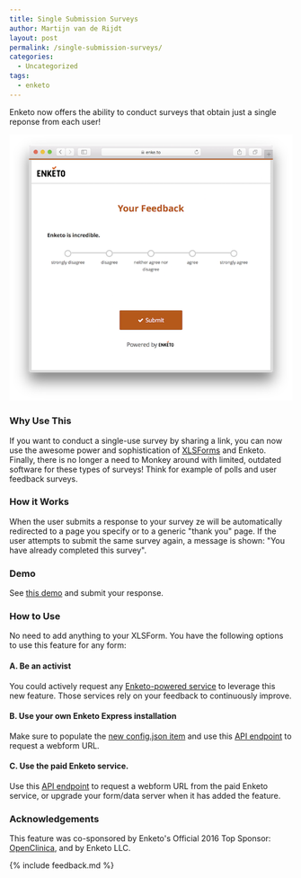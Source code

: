 ```yaml
---
title: Single Submission Surveys
author: Martijn van de Rijdt
layout: post
permalink: /single-submission-surveys/
categories:
  - Uncategorized
tags:
  - enketo
---
```


Enketo now offers the ability to conduct surveys that obtain just a single reponse from each user!

[![Screenshot of export button](/files/2016/09/feedback.png "Screenshot of feedback survey")](https://enke.to/single/::4c7c494fbfd5cd59e56ef6c68381e77b)

### Why Use This

If you want to conduct a single-use survey by sharing a link, you can now use the awesome power and sophistication of [XLSForms](http://xlsform.org/) and Enketo. Finally, there is no longer a need to Monkey around with limited, outdated software for these types of surveys! Think for example of polls and user feedback surveys.

### How it Works

When the user submits a response to your survey ze will be automatically redirected to a page you specify or to a generic "thank you" page. If the user attempts to submit the same survey again, a message is shown: "You have already completed this survey".

### Demo

See [this demo](https://enke.to/single/::4c7c494fbfd5cd59e56ef6c68381e77b) and submit your response.

### How to Use

No need to add anything to your XLSForm. You have the following options to use this feature for any form:

#### A. Be an activist

You could actively request any [Enketo-powered service](https://enketo.org/#tools) to leverage this new feature. Those services rely on your feedback to continuously improve.

#### B. Use your own Enketo Express installation

Make sure to populate the [new config.json item](https://github.com/kobotoolbox/enketo-express/blob/master/config/README.md#less-secure-encryption-key) and use this [API endpoint](http://apidocs.enketo.org/v2/#/post-survey-single-once) to request a webform URL.

#### C. Use the paid Enketo service.

Use this [API endpoint](http://apidocs.enketo.org/v2/#/post-survey-single-once) to request a webform URL from the paid Enketo service, or upgrade your form/data server when it has added the feature.


### Acknowledgements

This feature was co-sponsored by Enketo's Official 2016 Top Sponsor: [OpenClinica](http://openclinica.com/), and by Enketo LLC.

{% include feedback.md %}
